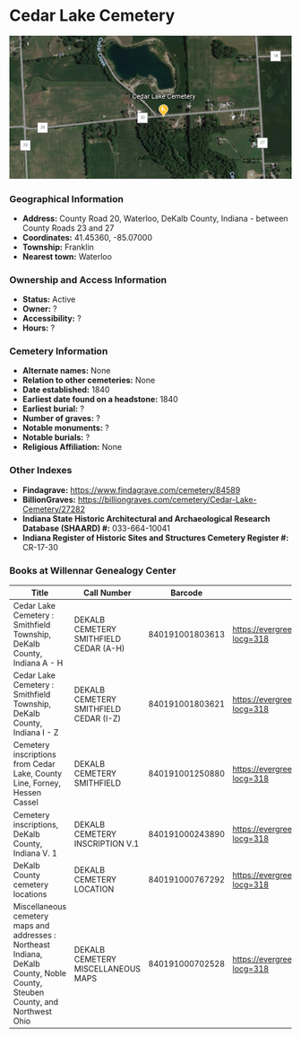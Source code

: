 # Cedar Lake Cemetery

![Cedar Lake Cemetery on Google Earth](https://github.com/FyoAtEPL/DeKalbCemeteries/blob/main/images/mapImages/CedarLakeEarth.png "Cedar Lake Cemetery on Google Earth")

### Geographical Information
- **Address:** County Road 20, Waterloo, DeKalb County, Indiana - between County Roads 23 and 27
- **Coordinates:** 41.45360, -85.07000 
- **Township:** Franklin
- **Nearest town:** Waterloo

### Ownership and Access Information
- **Status:** Active
- **Owner:** ?
- **Accessibility:** ?
- **Hours:** ?

### Cemetery Information
- **Alternate names:** None
- **Relation to other cemeteries:** None
- **Date established:** 1840
- **Earliest date found on a headstone:** 1840
- **Earliest burial:** ?
- **Number of graves:** ?
- **Notable monuments:** ?
- **Notable burials:** ?
- **Religious Affiliation:** None

### Other Indexes
- **Findagrave:** https://www.findagrave.com/cemetery/84589
- **BillionGraves:** https://billiongraves.com/cemetery/Cedar-Lake-Cemetery/27282
- **Indiana State Historic Architectural and Archaeological Research Database (SHAARD) #:** 033-664-10041
- **Indiana Register of Historic Sites and Structures Cemetery Register #:** CR-17-30


### Books at Willennar Genealogy Center

| Title | Call Number | Barcode | Evergreen Record |
| ------------ | ------------ | ------------ | ------------ |
| Cedar Lake Cemetery : Smithfield Township, DeKalb County, Indiana A - H | DEKALB CEMETERY SMITHFIELD CEDAR (A-H) | 840191001803613 | https://evergreen.lib.in.us/eg/opac/record/20713509?locg=318 |
| Cedar Lake Cemetery : Smithfield Township, DeKalb County, Indiana I - Z | DEKALB CEMETERY SMITHFIELD CEDAR (I-Z) | 840191001803621 | https://evergreen.lib.in.us/eg/opac/record/20713509?locg=318 |
| Cemetery inscriptions from Cedar Lake, County Line, Forney, Hessen Cassel | DEKALB CEMETERY SMITHFIELD | 840191001250880 | https://evergreen.lib.in.us/eg/opac/record/20715557?locg=318 |
| Cemetery inscriptions, DeKalb County, Indiana V. 1 | DEKALB CEMETERY INSCRIPTION V.1 | 840191000243890 | https://evergreen.lib.in.us/eg/opac/record/20697937?locg=318 |
| DeKalb County cemetery locations | DEKALB CEMETERY LOCATION | 840191000767292 | https://evergreen.lib.in.us/eg/opac/record/20670319?locg=318 |
| Miscellaneous cemetery maps and addresses : Northeast Indiana, DeKalb County, Noble County, Steuben County, and Northwest Ohio | DEKALB CEMETERY MISCELLANEOUS MAPS | 840191000702528 | https://evergreen.lib.in.us/eg/opac/record/20673421?locg=318 |

